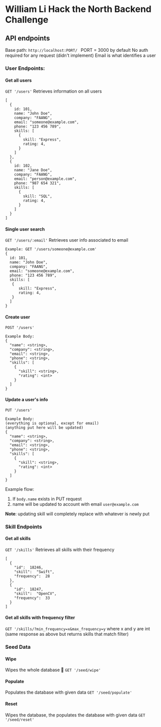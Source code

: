 # William Li Hack the North Backend Challenge
## API endpoints
Base path: ```http://localhost:PORT/ ``` PORT = 3000 by default
No auth required for any request (didn't implement)
Email is what identifies a user
### User Endpoints: 
#### Get all users
```GET '/users'```
Retrieves information on all users
```
[
  {
    id: 101,
    name: "John Doe",
    company: "FAANG",
    email: "someone@example.com",
    phone: "123 456 789",
    skills: [
	  {
	    skill: "Express",
	    rating: 4,
	  }
	]
  },
  {
    id: 102,
    name: "Jane Doe",
    company: "FAANG",
    email: "person@example.com",
    phone: "987 654 321",
    skills: [
	  {
	    skill: "SQL",
	    rating: 4,
	  }
	]
  }
]   
```
#### Single user search
```GET '/users/:email'```
Retrieves user info associated to email
```
Example: GET '/users/someone@example.com'
{
  id: 101,
  name: "John Doe",
  company: "FAANG",
  email: "someone@example.com",
  phone: "123 456 789",
  skills: [
   {
      skill: "Express",
	  rating: 4,
   }
  ]
}
```

#### Create user
```POST '/users'```
```
Example Body:
{
  "name": <string>,
  "company": <string>,
  "email": <string>,
  "phone": <string>,
  "skills": [
	{
	  "skill": <string>,
	  "rating": <int>
	}
  ]
}
```

#### Update a user's info
```PUT '/users'```
```
Example Body:
(everything is optional, except for email)
(anything put here will be updated)
{
  "name": <string>,
  "company": <string>,
  "email": <string>,
  "phone": <string>,
  "skills": [
	{
	  "skill": <string>,
	  "rating": <int>
	}
  ]
}
```
Example flow:  
1. If ```body.name``` exists in PUT request
2. name will be updated to account with email ```user@example.com```

**Note**: updating skill will completely replace with whatever is newly put

### Skill Endpoints
#### Get all skills
```GET '/skills'```
Retrieves all skills with their frequency
```
[
  {
	"id":  18246,
	"skill":  "Swift",
	"frequency":  28
  },
  {
	"id":  18247,
	"skill":  "OpenCV",
	"frequency":  33
  }
]
```
#### Get all skills with frequency filter
```GET '/skills/?min_frequency=x&max_frequency=y``` where x and y are int
(same response as above but returns skills that match filter)

### Seed Data
#### Wipe
Wipes the whole database 🤯
```GET '/seed/wipe'```

#### Populate
Populates the database with given data
```GET '/seed/populate'```

#### Reset
Wipes the database, the populates the database with given data
```GET '/seed/reset'```